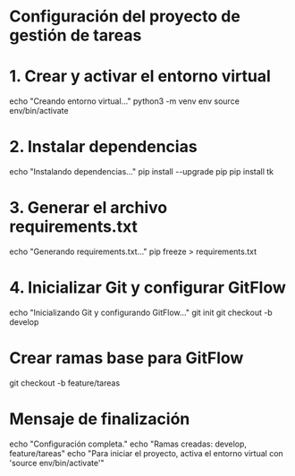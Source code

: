 # Configuración del proyecto de gestión de tareas

# 1. Crear y activar el entorno virtual
echo "Creando entorno virtual..."
python3 -m venv env
source env/bin/activate

# 2. Instalar dependencias
echo "Instalando dependencias..."
pip install --upgrade pip
pip install tk

# 3. Generar el archivo requirements.txt
echo "Generando requirements.txt..."
pip freeze > requirements.txt

# 4. Inicializar Git y configurar GitFlow
echo "Inicializando Git y configurando GitFlow..."
git init
git checkout -b develop

# Crear ramas base para GitFlow
git checkout -b feature/tareas

# Mensaje de finalización
echo "Configuración completa."
echo "Ramas creadas: develop, feature/tareas"
echo "Para iniciar el proyecto, activa el entorno virtual con 'source env/bin/activate'"
